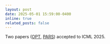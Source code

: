 ```yaml
---
layout: post
date: 2025-05-01 15:59:00-0400
inline: true
related_posts: false
---
```


Two papers (<a href="https://icml.cc/virtual/2025/poster/46420">OPT</a>, <a href="https://icml.cc/virtual/2025/poster/45886">PARS</a>) accepted to ICML 2025.